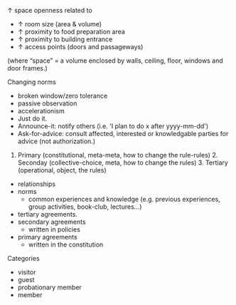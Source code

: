 ↑ space openness related to 
* ↑ room size (area & volume)
* ↑ proximity to food preparation area
* ↑ proximity to building entrance
* ↑ access points (doors and passageways)

(where “space” = a volume enclosed by walls, ceiling, floor, windows and door frames.)

Changing norms
* broken window/zero tolerance
* passive observation
* accelerationism
* Just do it.
* Announce-it: notify others (i.e. 'I plan to do x after yyyy-mm-dd')
* Ask-for-advice: consult affected, interested or knowledgable parties for advice (not authorization.)	
	
1. Primary (constitutional, meta-meta, how to change the rule-rules)
	2. Seconday (collective-choice, meta, how to change the rules)
		3. Tertiary (operational, object, the rules)

* relationships
* norms
	* common experiences and knowledge (e.g. previous experiences, group activities, book-club, lectures...)
* tertiary agreements.
* secondary agreements
	* written in policies
* primary agreements
	* written in the constitution
	
Categories
* visitor
* guest
* probationary member
* member
